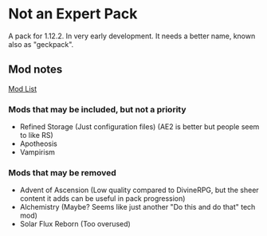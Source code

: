 # Not an Expert Pack

A pack for 1.12.2. In very early development. It needs a better name, known also as "geckpack".


## Mod notes

[Mod List](MODLIST.md)

### Mods that may be included, but not a priority
- Refined Storage (Just configuration files) (AE2 is better but people seem to like RS)
- Apotheosis
- Vampirism

### Mods that may be removed
- Advent of Ascension (Low quality compared to DivineRPG, but the sheer content it adds can be useful in pack progression)
- Alchemistry (Maybe? Seems like just another "Do this and do that" tech mod)
- Solar Flux Reborn (Too overused)
